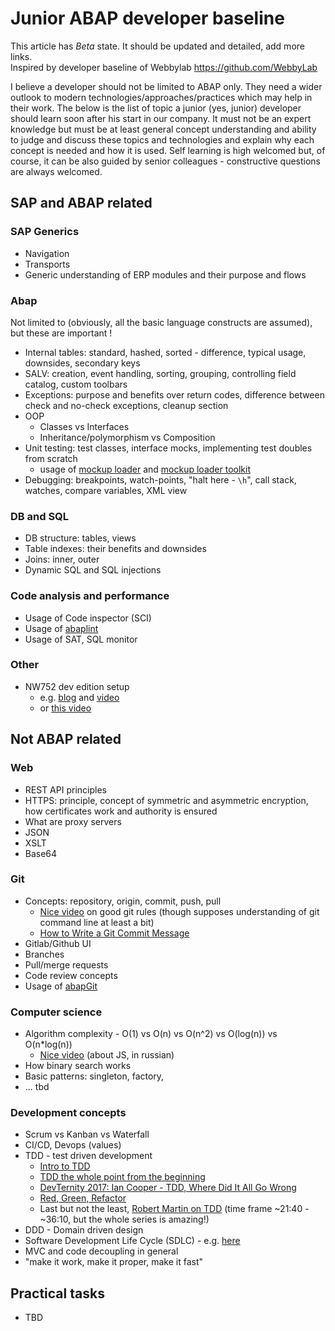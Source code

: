 # Junior ABAP developer baseline

This article has *Beta* state. It should be updated and detailed, add more links.  
Inspired by developer baseline of Webbylab https://github.com/WebbyLab

I believe a developer should not be limited to ABAP only. They need a wider outlook to modern technologies/approaches/practices which may help in their work. The below is the list of topic a junior (yes, junior) developer should learn soon after his start in our company. It must not be an expert knowledge but must be at least general concept understanding and ability to judge and discuss these topics and technologies and explain why each concept is needed and how it is used. Self learning is high welcomed but, of course, it can be also guided by senior colleagues - constructive questions are always welcomed.

## SAP and ABAP related

### SAP Generics

- Navigation
- Transports
- Generic understanding of ERP modules and their purpose and flows

### Abap

Not limited to (obviously, all the basic language constructs are assumed), but these are important !

- Internal tables: standard, hashed, sorted - difference, typical usage, downsides, secondary keys
- SALV: creation, event handling, sorting, grouping, controlling field catalog, custom toolbars
- Exceptions: purpose and benefits over return codes, difference between check and no-check exceptions, cleanup section
- OOP
    - Classes vs Interfaces
    - Inheritance/polymorphism vs Composition
- Unit testing: test classes, interface mocks, implementing test doubles from scratch
    - usage of [mockup loader](https://github.com/sbcgua/mockup_loader) and [mockup loader toolkit](https://github.com/sbcgua/mockup_loader_toolkit)
- Debugging: breakpoints, watch-points, "halt here - `\h`", call stack, watches, compare variables, XML view

### DB and SQL

- DB structure: tables, views
- Table indexes: their benefits and downsides
- Joins: inner, outer
- Dynamic SQL and SQL injections

### Code analysis and performance

- Usage of Code inspector (SCI)
- Usage of [abaplint](https://github.com/abaplint/abaplint)
- Usage of SAT, SQL monitor

### Other

- NW752 dev edition setup
    - e.g. [blog](https://blogs.sap.com/2018/09/22/installing-netweaver-as-abap-7.52-sp-01-developer-edition-with-vagrant/) and [video](https://www.youtube.com/watch?v=-BeEF1U-cqQ)
    - or [this video](https://www.youtube.com/watch?v=eFzRdG4_gVs)

## Not ABAP related

### Web

- REST API principles
- HTTPS: principle, concept of symmetric and asymmetric encryption, how certificates work and authority is ensured
- What are proxy servers
- JSON
- XSLT
- Base64

### Git

- Concepts: repository, origin, commit, push, pull
    - [Nice video](https://www.youtube.com/watch?v=f-Br8cud2eI) on good git rules (though supposes understanding of git command line at least a bit)
    - [How to Write a Git Commit Message](https://chris.beams.io/posts/git-commit/)
- Gitlab/Github UI
- Branches
- Pull/merge requests
- Code review concepts
- Usage of [abapGit](https://github.com/abapGit/abapGit)

### Computer science

- Algorithm complexity - O(1) vs O(n) vs O(n^2) vs O(log(n)) vs O(n*log(n))
    - [Nice video](https://www.youtube.com/watch?v=TesnXS0HeDw) (about JS, in russian)
- How binary search works
- Basic patterns: singleton, factory, 
- ... tbd

### Development concepts

- Scrum vs Kanban vs Waterfall
- CI/CD, Devops (values)
- TDD - test driven development
    - [Intro to TDD](https://hackernoon.com/introduction-to-test-driven-development-tdd-61a13bc92d92)
    - [TDD the whole point from the beginning](https://medium.com/@agile_ed/tdd-the-whole-point-from-the-very-beginning-9d8a45a5f465)
    - [DevTernity 2017: Ian Cooper - TDD, Where Did It All Go Wrong](https://www.youtube.com/watch?v=EZ05e7EMOLM)
    - [Red, Green, Refactor](https://www.codecademy.com/articles/tdd-red-green-refactor)
    - Last but not the least, [Robert Martin on TDD](https://www.youtube.com/watch?v=58jGpV2Cg50&t=1300s) (time frame ~21:40 - ~36:10, but the whole series is amazing!)
- DDD - Domain driven design
- Software Development Life Cycle (SDLC) - e.g. [here](https://www.tutorialspoint.com/sdlc/sdlc_overview.htm)
- MVC and code decoupling in general
- "make it work, make it proper, make it fast"

## Practical tasks

- TBD